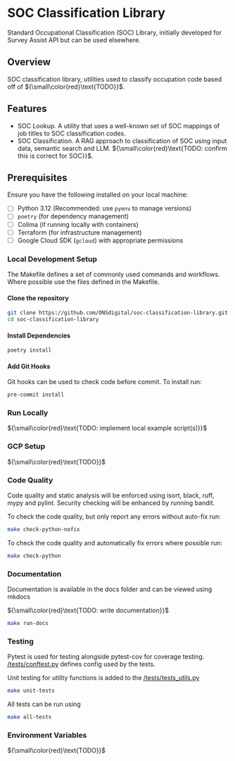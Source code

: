 # SOC Classification Library

Standard Occupational Classification (SOC) Library, initially developed for Survey Assist API but can be used elsewhere.

## Overview

SOC classification library, utilities used to classify occupation code based off of ${\small\color{red}\text{TODO}}$.

## Features

- SOC Lookup.  A utility that uses a well-known set of SOC mappings of job titles to SOC classification codes.
- SOC Classification. A RAG approach to classification of SOC using input data, semantic search and LLM. ${\small\color{red}\text{TODO: confirm this is correct for SOC}}$.

## Prerequisites

Ensure you have the following installed on your local machine:

- [ ] Python 3.12 (Recommended: use `pyenv` to manage versions)
- [ ] `poetry` (for dependency management)
- [ ] Colima (if running locally with containers)
- [ ] Terraform (for infrastructure management)
- [ ] Google Cloud SDK (`gcloud`) with appropriate permissions

### Local Development Setup

The Makefile defines a set of commonly used commands and workflows.  Where possible use the files defined in the Makefile.

#### Clone the repository

```bash
git clone https://github.com/ONSdigital/soc-classification-library.git
cd soc-classification-library
```

#### Install Dependencies

```bash
poetry install
```

#### Add Git Hooks

Git hooks can be used to check code before commit. To install run:

```bash
pre-commit install
```

### Run Locally

${\small\color{red}\text{TODO: implement local example script(s)}}$


### GCP Setup

${\small\color{red}\text{TODO}}$

### Code Quality

Code quality and static analysis will be enforced using isort, black, ruff, mypy and pylint. Security checking will be enhanced by running bandit.

To check the code quality, but only report any errors without auto-fix run:

```bash
make check-python-nofix
```

To check the code quality and automatically fix errors where possible run:

```bash
make check-python
```

### Documentation

Documentation is available in the docs folder and can be viewed using mkdocs

${\small\color{red}\text{TODO: write documentation}}$

```bash
make run-docs
```

### Testing

Pytest is used for testing alongside pytest-cov for coverage testing.  [/tests/conftest.py](/tests/conftest.py) defines config used by the tests.

Unit testing for utility functions is added to the [/tests/tests_utils.py](./tests/tests_utils.py)

```bash
make unit-tests
```

All tests can be run using

```bash
make all-tests
```

### Environment Variables

${\small\color{red}\text{TODO}}$
